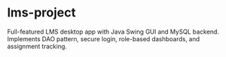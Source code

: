# lms-project
Full-featured LMS desktop app with Java Swing GUI and MySQL backend. Implements DAO pattern, secure login, role-based dashboards, and assignment tracking.
